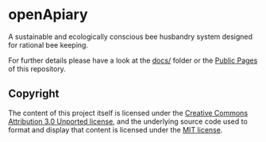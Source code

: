 # openApiary
<!-- Eric Sandbling, https://github.com/ericsandbling -->

A sustainable and ecologically conscious bee husbandry system designed for rational bee keeping.

For further details please have a look at the [docs/](docs/index.md) folder or the [Public Pages](https://ericsandbling.github.io/openApiary/) of this repository.

## Copyright

The content of this project itself is licensed under the [Creative Commons Attribution 3.0 Unported license](https://creativecommons.org/licenses/by/3.0/), and the underlying source code used to format and display that content is licensed under the [MIT license](LICENSE.md).
